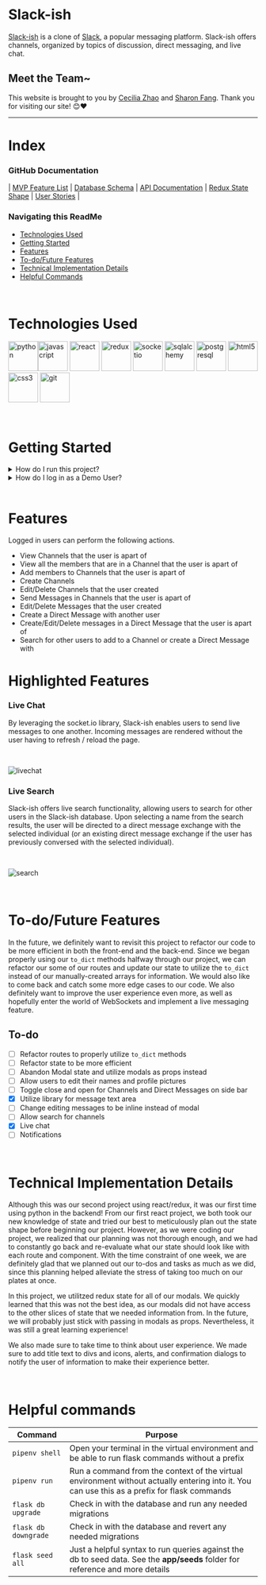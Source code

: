 # Slack-ish

[Slack-ish](https://slack-ish.herokuapp.com/) is a clone of [Slack](https://slack.com/), a popular messaging platform. Slack-ish offers channels, organized by topics of discussion, direct messaging, and live chat.

## Meet the Team~

This website is brought to you by [Cecilia Zhao](https://www.linkedin.com/in/ceciliazh/) and [Sharon Fang](https://www.linkedin.com/in/sharonfang8/). Thank you for visiting our site! 😊❤

---

# Index

### GitHub Documentation

| [MVP Feature List](https://github.com/cc-y-zhao/Slack-ish/wiki/MVP-Features-List) | [Database Schema](https://github.com/cc-y-zhao/Slack-ish/wiki/Database-Schema) | [API Documentation](https://github.com/cc-y-zhao/Slack-ish/wiki/API-Documentation) |
[Redux State Shape](https://github.com/cc-y-zhao/Slack-ish/wiki/State-Shape) | [User Stories](https://github.com/cc-y-zhao/Slack-ish/wiki/User-Stories) |
<br>

### Navigating this ReadMe

- [Technologies Used](#technologies-used)
- [Getting Started](#getting-started)
- [Features](#features)
- [To-do/Future Features](#to-dofuture-features)
- [Technical Implementation Details](#technical-implementation-details)
- [Helpful Commands](#helpful-commands)

<br>

# Technologies Used

<img src="https://cdn.jsdelivr.net/gh/devicons/devicon/icons/python/python-original-wordmark.svg" alt="python" title="python" width="60" /><img src="https://cdn.jsdelivr.net/gh/devicons/devicon/icons/javascript/javascript-original.svg" alt="javascript" title="javascript" width="60" />
<img src="https://cdn.jsdelivr.net/gh/devicons/devicon/icons/react/react-original-wordmark.svg" alt="react" title="react" width="60" />
<img src="https://cdn.jsdelivr.net/gh/devicons/devicon/icons/redux/redux-original.svg" alt="redux" title="redux" width="60" />
<img src="https://cdn.jsdelivr.net/gh/devicons/devicon/icons/socketio/socketio-original.svg" alt="socketio" title="socketio" width="60" />
<img src="https://cdn.jsdelivr.net/gh/devicons/devicon/icons/sqlalchemy/sqlalchemy-original.svg" alt="sqlalchemy" title="sqlalchemy" width="60" />
<img src="https://cdn.jsdelivr.net/gh/devicons/devicon/icons/postgresql/postgresql-original-wordmark.svg" alt="postgresql" title="postgresql" width="60" />
<img src="https://cdn.jsdelivr.net/gh/devicons/devicon/icons/html5/html5-original-wordmark.svg" alt="html5" title="html5" width="60" />
<img src="https://cdn.jsdelivr.net/gh/devicons/devicon/icons/css3/css3-original-wordmark.svg" alt="css3" title="css3" width="60" />
<img src="https://cdn.jsdelivr.net/gh/devicons/devicon/icons/git/git-original.svg" alt="git" title="git" width="60" />

<br>

# Getting Started

<details>
<summary>How do I run this project?</summary>

1. Clone this repo.

   ```bash
   git clone git@github.com:cc-y-zhao/Slack-ish.git
   ```

2. Install dependencies from the root directory

   ```bash
   pipenv install --dev -r dev-requirements.txt && pipenv install -r requirements.txt
   ```

   ```bash
   pipenv install psycopg2-binary
   ```

3. Install dependencies from the `react-app` directory

   ```bash
   npm install
   ```

4. In the `react-app` directory, create a `.env` file using the `.env.example` that will be used to define your desired `PORT` (preferably 5000).

5. In the root directory, create a `.env` file that will be used to define your environment variables.

   > Use the `.env.example` found in the root directory as a template. Use a secured combination of characters for your `SECRET_KEY`. The `DATABASE_URL` should be in the format of `postgresql://<database_user>:<password>@localhost/<database_name>`

6. Create a **user** using the same credentials in the `.env` file of the root directory with the ability to create databases

   ```bash
    psql -c "CREATE USER <database_username> PASSWORD '<password>' CREATEDB"
   ```

7. Create a **database** using the same credentials in the `.env` file of the root directory

   ```bash
    psql -c "CREATE DATABASE <database_name> WITH OWNER <database_username>"
   ```

8. Enter `pipenv` to migrate and seed your database

   ```bash
   pipenv shell
   ```

   ```bash
   flask db upgrade
   ```

   ```bash
   flask seed all
   ```

9. Inside of the `pipenv` shell, start the services in the root directory

   ```bash
   flask run
   ```

10. In a separate terminal, start the services in the `react-app` directory

    ```bash
    npm start
    ```

</details>

<details>
<summary>How do I log in as a Demo User?</summary>
On the log in page, click "sign in as a demo user instead".
   
<br>
   
![demo](https://user-images.githubusercontent.com/89059894/168287829-81f75b71-b20e-4de3-8050-19190b0a3213.png)

   
</details>

<br>

# Features

Logged in users can perform the following actions.

- View Channels that the user is apart of
- View all the members that are in a Channel that the user is apart of
- Add members to Channels that the user is apart of
- Create Channels
- Edit/Delete Channels that the user created
- Send Messages in Channels that the user is apart of
- Edit/Delete Messages that the user created
- Create a Direct Message with another user
- Create/Edit/Delete messages in a Direct Message that the user is apart of
- Search for other users to add to a Channel or create a Direct Message with

# Highlighted Features

### Live Chat
By leveraging the socket.io library, Slack-ish enables users to send live messages to one another. Incoming messages are rendered without the user having to refresh / reload the page. 
   
<br>
   
   ![livechat](https://user-images.githubusercontent.com/89059894/168287097-abe1acf7-7148-462e-a1b7-b54bb692506d.gif)


### Live Search
Slack-ish offers live search functionality, allowing users to search for other users in the Slack-ish database. Upon selecting a name from the search results, the user will be directed to a direct message exchange with the selected individual (or an existing direct message exchange if the user has previously conversed with the selected individual). 
   
<br>
   
![search](https://user-images.githubusercontent.com/89059894/168287110-7acf1b57-a642-45c7-84ce-de00e93b4432.gif)

<br>

# To-do/Future Features

In the future, we definitely want to revisit this project to refactor our code to be more efficient in both the front-end and the back-end. Since we began properly using our `to_dict` methods halfway through our project, we can refactor our some of our routes and update our state to utilize the `to_dict` instead of our manually-created arrays for information. We would also like to come back and catch some more edge cases to our code. We also definitely want to improve the user experience even more, as well as hopefully enter the world of WebSockets and implement a live messaging feature.

## To-do

- [ ] Refactor routes to properly utilize `to_dict` methods
- [ ] Refactor state to be more efficient
- [ ] Abandon Modal state and utilize modals as props instead
- [ ] Allow users to edit their names and profile pictures
- [ ] Toggle close and open for Channels and Direct Messages on side bar
- [x] Utilize library for message text area
- [ ] Change editing messages to be inline instead of modal
- [ ] Allow search for channels
- [x] Live chat
- [ ] Notifications

<br>

# Technical Implementation Details

Although this was our second project using react/redux, it was our first time using python in the backend! From our first react project, we both took our new knowledge of state and tried our best to meticulously plan out the state shape before beginning our project. However, as we were coding our project, we realized that our planning was not thorough enough, and we had to constantly go back and re-evaluate what our state should look like with each route and component. With the time constraint of one week, we are definitely glad that we planned out our to-dos and tasks as much as we did, since this planning helped alleviate the stress of taking too much on our plates at once.

In this project, we utilitzed redux state for all of our modals. We quickly learned that this was not the best idea, as our modals did not have access to the other slices of state that we needed information from. In the future, we will probably just stick with passing in modals as props. Nevertheless, it was still a great learning experience!

We also made sure to take time to think about user experience. We made sure to add title text to divs and icons, alerts, and confirmation dialogs to notify the user of information to make their experience better.

<br>

# Helpful commands

| Command              | Purpose                                                                                                                                      |
| -------------------- | -------------------------------------------------------------------------------------------------------------------------------------------- |
| `pipenv shell`       | Open your terminal in the virtual environment and be able to run flask commands without a prefix                                             |
| `pipenv run`         | Run a command from the context of the virtual environment without actually entering into it. You can use this as a prefix for flask commands |
| `flask db upgrade`   | Check in with the database and run any needed migrations                                                                                     |
| `flask db downgrade` | Check in with the database and revert any needed migrations                                                                                  |
| `flask seed all`     | Just a helpful syntax to run queries against the db to seed data. See the **app/seeds** folder for reference and more details                |
